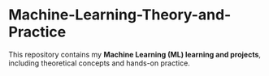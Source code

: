 # Machine-Learning-Theory-and-Practice
This repository contains my **Machine Learning (ML) learning and projects**, including theoretical concepts and hands-on practice.
